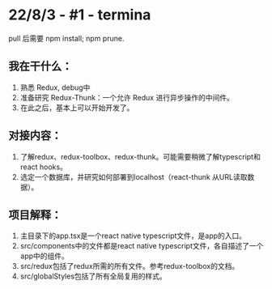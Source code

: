 # 22/8/3 - #1 - termina
pull 后需要 npm install; npm prune.

## 我在干什么：
1. 熟悉 Redux, debug中
2. 准备研究 Redux-Thunk：一个允许 Redux 进行异步操作的中间件。
3. 在此之后，基本上可以开始开发了。

## 对接内容：
1. 了解redux、redux-toolbox、redux-thunk。可能需要稍微了解typescript和react hooks。
2. 选定一个数据库，并研究如何部署到localhost（react-thunk 从URL读取数据）。

## 项目解释：
1. 主目录下的app.tsx是一个react native typescript文件，是app的入口。
2. src/components中的文件都是react native typescript文件，各自描述了一个app中的组件。
3. src/redux包括了redux所需的所有文件。参考redux-toolbox的文档。
4. src/globalStyles包括了所有全局复用的样式。